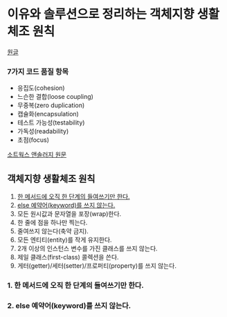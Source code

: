 # 이유와 솔루션으로 정리하는 객체지향 생활체조 원칙

[원글](https://hudi.blog/thoughtworks-anthology-object-calisthenics/)

### 7가지 코드 품질 항목
- 응집도(cohesion)
- 느슨한 결합(loose coupling)
- 무중복(zero duplication)
- 캡슐화(encapsulation)
- 테스트 가능성(testability)
- 가독성(readability)
- 초점(focus)

[소트웍스 앤솔러지 원문](https://developerfarm.wordpress.com/2012/01/26/object_calisthenics_1/)


## 객체지향 생활체조 원칙
1. [한 메서드에 오직 한 단계의 들여쓰기만 한다.](#1-한-메서드에-오직-한-단계의-들여쓰기만-한다)
2. [else 예약어(keyword)를 쓰지 않는다.](#2-else-예약어keyword를-쓰지-않는다)
3. 모든 원시값과 문자열을 포장(wrap)한다.
4. 한 줄에 점을 하나만 찍는다.
5. 줄여쓰지 않는다(축약 금지).
6. 모든 엔티티(entity)를 작게 유지한다.
7. 2개 이상의 인스턴스 변수를 가진 클래스를 쓰지 않는다.
8. 제일 클래스(first-class) 콜렉션을 쓴다.
9. 게터(getter)/세터(setter)/프로퍼티(property)를 쓰지 않는다.


### 1. 한 메서드에 오직 한 단계의 들여쓰기만 한다.

### 2. else 예약어(keyword)를 쓰지 않는다.
